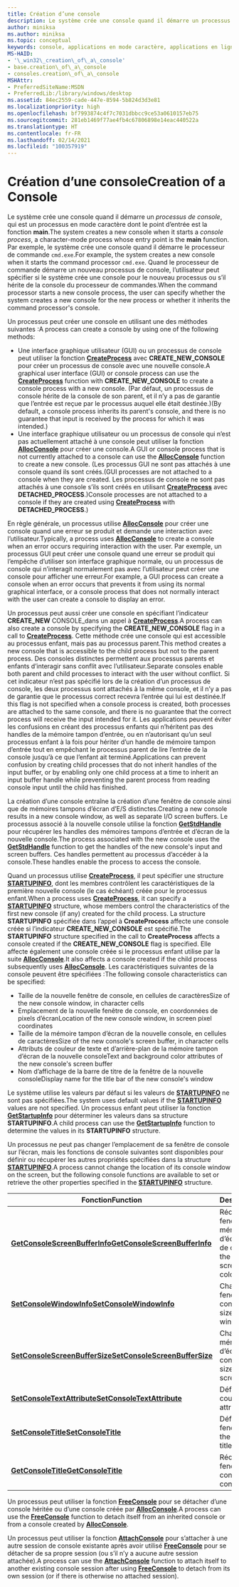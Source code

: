 ```yaml
---
title: Création d’une console
description: Le système crée une console quand il démarre un processus de console, qui est un processus en mode caractère dont le point d’entrée est la fonction main.
author: miniksa
ms.author: miniksa
ms.topic: conceptual
keywords: console, applications en mode caractère, applications en ligne de commande, applications de terminal, API console
MS-HAID:
- '\_win32\_creation\_of\_a\_console'
- base.creation\_of\_a\_console
- consoles.creation\_of\_a\_console
MSHAttr:
- PreferredSiteName:MSDN
- PreferredLib:/library/windows/desktop
ms.assetid: 84ec2559-cade-447e-8594-5b824d3d3e81
ms.localizationpriority: high
ms.openlocfilehash: bf7993874c4f7c7031dbbcc9ce53a0610157eb75
ms.sourcegitcommit: 281eb1469f77ae4fb4c67806898e14eac440522a
ms.translationtype: HT
ms.contentlocale: fr-FR
ms.lasthandoff: 02/14/2021
ms.locfileid: "100357919"
---
```

# <a name="creation-of-a-console"></a><span data-ttu-id="6903c-104">Création d’une console</span><span class="sxs-lookup"><span data-stu-id="6903c-104">Creation of a Console</span></span>

<span data-ttu-id="6903c-105">Le système crée une console quand il démarre un *processus de console*, qui est un processus en mode caractère dont le point d’entrée est la fonction **main**.</span><span class="sxs-lookup"><span data-stu-id="6903c-105">The system creates a new console when it starts a *console process*, a character-mode process whose entry point is the **main** function.</span></span> <span data-ttu-id="6903c-106">Par exemple, le système crée une console quand il démarre le processeur de commande `cmd.exe`.</span><span class="sxs-lookup"><span data-stu-id="6903c-106">For example, the system creates a new console when it starts the command processor `cmd.exe`.</span></span> <span data-ttu-id="6903c-107">Quand le processeur de commande démarre un nouveau processus de console, l’utilisateur peut spécifier si le système crée une console pour le nouveau processus ou s’il hérite de la console du processeur de commandes.</span><span class="sxs-lookup"><span data-stu-id="6903c-107">When the command processor starts a new console process, the user can specify whether the system creates a new console for the new process or whether it inherits the command processor's console.</span></span>

<span data-ttu-id="6903c-108">Un processus peut créer une console en utilisant une des méthodes suivantes :</span><span class="sxs-lookup"><span data-stu-id="6903c-108">A process can create a console by using one of the following methods:</span></span>

- <span data-ttu-id="6903c-109">Une interface graphique utilisateur (GUI) ou un processus de console peut utiliser la fonction [**CreateProcess**](/windows/win32/api/processthreadsapi/nf-processthreadsapi-createprocessa) avec **CREATE\_NEW\_CONSOLE** pour créer un processus de console avec une nouvelle console.</span><span class="sxs-lookup"><span data-stu-id="6903c-109">A graphical user interface (GUI) or console process can use the [**CreateProcess**](/windows/win32/api/processthreadsapi/nf-processthreadsapi-createprocessa) function with **CREATE\_NEW\_CONSOLE** to create a console process with a new console.</span></span> <span data-ttu-id="6903c-110">(Par défaut, un processus de console hérite de la console de son parent, et il n’y a pas de garantie que l’entrée est reçue par le processus auquel elle était destinée.)</span><span class="sxs-lookup"><span data-stu-id="6903c-110">(By default, a console process inherits its parent's console, and there is no guarantee that input is received by the process for which it was intended.)</span></span>
- <span data-ttu-id="6903c-111">Une interface graphique utilisateur ou un processus de console qui n’est pas actuellement attaché à une console peut utiliser la fonction [**AllocConsole**](allocconsole.md) pour créer une console.</span><span class="sxs-lookup"><span data-stu-id="6903c-111">A GUI or console process that is not currently attached to a console can use the [**AllocConsole**](allocconsole.md) function to create a new console.</span></span> <span data-ttu-id="6903c-112">(Les processus GUI ne sont pas attachés à une console quand ils sont créés.</span><span class="sxs-lookup"><span data-stu-id="6903c-112">(GUI processes are not attached to a console when they are created.</span></span> <span data-ttu-id="6903c-113">Les processus de console ne sont pas attachés à une console s’ils sont créés en utilisant [**CreateProcess**](/windows/win32/api/processthreadsapi/nf-processthreadsapi-createprocessa) avec **DETACHED\_PROCESS**.)</span><span class="sxs-lookup"><span data-stu-id="6903c-113">Console processes are not attached to a console if they are created using [**CreateProcess**](/windows/win32/api/processthreadsapi/nf-processthreadsapi-createprocessa) with **DETACHED\_PROCESS**.)</span></span>

<span data-ttu-id="6903c-114">En règle générale, un processus utilise [**AllocConsole**](allocconsole.md) pour créer une console quand une erreur se produit et demande une interaction avec l’utilisateur.</span><span class="sxs-lookup"><span data-stu-id="6903c-114">Typically, a process uses [**AllocConsole**](allocconsole.md) to create a console when an error occurs requiring interaction with the user.</span></span> <span data-ttu-id="6903c-115">Par exemple, un processus GUI peut créer une console quand une erreur se produit qui l’empêche d’utiliser son interface graphique normale, ou un processus de console qui n’interagit normalement pas avec l’utilisateur peut créer une console pour afficher une erreur.</span><span class="sxs-lookup"><span data-stu-id="6903c-115">For example, a GUI process can create a console when an error occurs that prevents it from using its normal graphical interface, or a console process that does not normally interact with the user can create a console to display an error.</span></span>

<span data-ttu-id="6903c-116">Un processus peut aussi créer une console en spécifiant l’indicateur **CREATE\_NEW** CONSOLE\_dans un appel à [**CreateProcess**](/windows/win32/api/processthreadsapi/nf-processthreadsapi-createprocessa).</span><span class="sxs-lookup"><span data-stu-id="6903c-116">A process can also create a console by specifying the **CREATE\_NEW\_CONSOLE** flag in a call to [**CreateProcess**](/windows/win32/api/processthreadsapi/nf-processthreadsapi-createprocessa).</span></span> <span data-ttu-id="6903c-117">Cette méthode crée une console qui est accessible au processus enfant, mais pas au processus parent.</span><span class="sxs-lookup"><span data-stu-id="6903c-117">This method creates a new console that is accessible to the child process but not to the parent process.</span></span> <span data-ttu-id="6903c-118">Des consoles distinctes permettent aux processus parents et enfants d’interagir sans conflit avec l’utilisateur.</span><span class="sxs-lookup"><span data-stu-id="6903c-118">Separate consoles enable both parent and child processes to interact with the user without conflict.</span></span> <span data-ttu-id="6903c-119">Si cet indicateur n’est pas spécifié lors de la création d’un processus de console, les deux processus sont attachés à la même console, et il n’y a pas de garantie que le processus correct recevra l’entrée qui lui est destinée.</span><span class="sxs-lookup"><span data-stu-id="6903c-119">If this flag is not specified when a console process is created, both processes are attached to the same console, and there is no guarantee that the correct process will receive the input intended for it.</span></span> <span data-ttu-id="6903c-120">Les applications peuvent éviter les confusions en créant des processus enfants qui n’héritent pas des handles de la mémoire tampon d’entrée, ou en n’autorisant qu’un seul processus enfant à la fois pour hériter d’un handle de mémoire tampon d’entrée tout en empêchant le processus parent de lire l’entrée de la console jusqu’à ce que l’enfant ait terminé.</span><span class="sxs-lookup"><span data-stu-id="6903c-120">Applications can prevent confusion by creating child processes that do not inherit handles of the input buffer, or by enabling only one child process at a time to inherit an input buffer handle while preventing the parent process from reading console input until the child has finished.</span></span>

<span data-ttu-id="6903c-121">La création d’une console entraîne la création d’une fenêtre de console ainsi que de mémoires tampons d’écran d’E/S distinctes.</span><span class="sxs-lookup"><span data-stu-id="6903c-121">Creating a new console results in a new console window, as well as separate I/O screen buffers.</span></span> <span data-ttu-id="6903c-122">Le processus associé à la nouvelle console utilise la fonction [**GetStdHandle**](getstdhandle.md) pour récupérer les handles des mémoires tampons d’entrée et d’écran de la nouvelle console.</span><span class="sxs-lookup"><span data-stu-id="6903c-122">The process associated with the new console uses the [**GetStdHandle**](getstdhandle.md) function to get the handles of the new console's input and screen buffers.</span></span> <span data-ttu-id="6903c-123">Ces handles permettent au processus d’accéder à la console.</span><span class="sxs-lookup"><span data-stu-id="6903c-123">These handles enable the process to access the console.</span></span>

<span data-ttu-id="6903c-124">Quand un processus utilise [**CreateProcess**](/windows/win32/api/processthreadsapi/nf-processthreadsapi-createprocessa), il peut spécifier une structure [**STARTUPINFO**](/windows/win32/api/processthreadsapi/ns-processthreadsapi-startupinfoa), dont les membres contrôlent les caractéristiques de la première nouvelle console (le cas échéant) créée pour le processus enfant.</span><span class="sxs-lookup"><span data-stu-id="6903c-124">When a process uses [**CreateProcess**](/windows/win32/api/processthreadsapi/nf-processthreadsapi-createprocessa), it can specify a [**STARTUPINFO**](/windows/win32/api/processthreadsapi/ns-processthreadsapi-startupinfoa) structure, whose members control the characteristics of the first new console (if any) created for the child process.</span></span> <span data-ttu-id="6903c-125">La structure **STARTUPINFO** spécifiée dans l’appel à **CreateProcess** affecte une console créée si l’indicateur **CREATE\_NEW\_CONSOLE** est spécifié.</span><span class="sxs-lookup"><span data-stu-id="6903c-125">The **STARTUPINFO** structure specified in the call to **CreateProcess** affects a console created if the **CREATE\_NEW\_CONSOLE** flag is specified.</span></span> <span data-ttu-id="6903c-126">Elle affecte également une console créée si le processus enfant utilise par la suite [**AllocConsole**](allocconsole.md).</span><span class="sxs-lookup"><span data-stu-id="6903c-126">It also affects a console created if the child process subsequently uses [**AllocConsole**](allocconsole.md).</span></span> <span data-ttu-id="6903c-127">Les caractéristiques suivantes de la console peuvent être spécifiées :</span><span class="sxs-lookup"><span data-stu-id="6903c-127">The following console characteristics can be specified:</span></span>

- <span data-ttu-id="6903c-128">Taille de la nouvelle fenêtre de console, en cellules de caractères</span><span class="sxs-lookup"><span data-stu-id="6903c-128">Size of the new console window, in character cells</span></span>
- <span data-ttu-id="6903c-129">Emplacement de la nouvelle fenêtre de console, en coordonnées de pixels d’écran</span><span class="sxs-lookup"><span data-stu-id="6903c-129">Location of the new console window, in screen pixel coordinates</span></span>
- <span data-ttu-id="6903c-130">Taille de la mémoire tampon d’écran de la nouvelle console, en cellules de caractères</span><span class="sxs-lookup"><span data-stu-id="6903c-130">Size of the new console's screen buffer, in character cells</span></span>
- <span data-ttu-id="6903c-131">Attributs de couleur de texte et d’arrière-plan de la mémoire tampon d’écran de la nouvelle console</span><span class="sxs-lookup"><span data-stu-id="6903c-131">Text and background color attributes of the new console's screen buffer</span></span>
- <span data-ttu-id="6903c-132">Nom d’affichage de la barre de titre de la fenêtre de la nouvelle console</span><span class="sxs-lookup"><span data-stu-id="6903c-132">Display name for the title bar of the new console's window</span></span>

<span data-ttu-id="6903c-133">Le système utilise les valeurs par défaut si les valeurs de [**STARTUPINFO**](/windows/win32/api/processthreadsapi/ns-processthreadsapi-startupinfoa) ne sont pas spécifiées.</span><span class="sxs-lookup"><span data-stu-id="6903c-133">The system uses default values if the [**STARTUPINFO**](/windows/win32/api/processthreadsapi/ns-processthreadsapi-startupinfoa) values are not specified.</span></span> <span data-ttu-id="6903c-134">Un processus enfant peut utiliser la fonction [**GetStartupInfo**](/windows/win32/api/processthreadsapi/nf-processthreadsapi-getstartupinfow) pour déterminer les valeurs dans sa structure **STARTUPINFO**.</span><span class="sxs-lookup"><span data-stu-id="6903c-134">A child process can use the [**GetStartupInfo**](/windows/win32/api/processthreadsapi/nf-processthreadsapi-getstartupinfow) function to determine the values in its **STARTUPINFO** structure.</span></span>

<span data-ttu-id="6903c-135">Un processus ne peut pas changer l’emplacement de sa fenêtre de console sur l’écran, mais les fonctions de console suivantes sont disponibles pour définir ou récupérer les autres propriétés spécifiées dans la structure [**STARTUPINFO**](/windows/win32/api/processthreadsapi/ns-processthreadsapi-startupinfoa).</span><span class="sxs-lookup"><span data-stu-id="6903c-135">A process cannot change the location of its console window on the screen, but the following console functions are available to set or retrieve the other properties specified in the [**STARTUPINFO**](/windows/win32/api/processthreadsapi/ns-processthreadsapi-startupinfoa) structure.</span></span>

| <span data-ttu-id="6903c-136">Fonction</span><span class="sxs-lookup"><span data-stu-id="6903c-136">Function</span></span> | <span data-ttu-id="6903c-137">Description</span><span class="sxs-lookup"><span data-stu-id="6903c-137">Description</span></span> |
|-|-|
| [<span data-ttu-id="6903c-138">**GetConsoleScreenBufferInfo**</span><span class="sxs-lookup"><span data-stu-id="6903c-138">**GetConsoleScreenBufferInfo**</span></span>](getconsolescreenbufferinfo.md) | <span data-ttu-id="6903c-139">Récupère la taille de la fenêtre, la taille de la mémoire tampon d’écran et les attributs de couleur.</span><span class="sxs-lookup"><span data-stu-id="6903c-139">Retrieves the window size, screen buffer size, and color attributes.</span></span> |
| [<span data-ttu-id="6903c-140">**SetConsoleWindowInfo**</span><span class="sxs-lookup"><span data-stu-id="6903c-140">**SetConsoleWindowInfo**</span></span>](setconsolewindowinfo.md)  | <span data-ttu-id="6903c-141">Change la taille de la fenêtre de console.</span><span class="sxs-lookup"><span data-stu-id="6903c-141">Changes the size of the console window.</span></span>  |
| [<span data-ttu-id="6903c-142">**SetConsoleScreenBufferSize**</span><span class="sxs-lookup"><span data-stu-id="6903c-142">**SetConsoleScreenBufferSize**</span></span>](setconsolescreenbuffersize.md) | <span data-ttu-id="6903c-143">Change la taille de la mémoire tampon d’écran de console.</span><span class="sxs-lookup"><span data-stu-id="6903c-143">Changes the size of the console screen buffer.</span></span> |
| [<span data-ttu-id="6903c-144">**SetConsoleTextAttribute**</span><span class="sxs-lookup"><span data-stu-id="6903c-144">**SetConsoleTextAttribute**</span></span>](setconsoletextattribute.md) | <span data-ttu-id="6903c-145">Définit les attributs de couleur.</span><span class="sxs-lookup"><span data-stu-id="6903c-145">Sets the color attributes.</span></span>  |
| [<span data-ttu-id="6903c-146">**SetConsoleTitle**</span><span class="sxs-lookup"><span data-stu-id="6903c-146">**SetConsoleTitle**</span></span>](setconsoletitle.md)  | <span data-ttu-id="6903c-147">Définit le titre de la fenêtre de console.</span><span class="sxs-lookup"><span data-stu-id="6903c-147">Sets the console window title.</span></span> |
| [<span data-ttu-id="6903c-148">**GetConsoleTitle**</span><span class="sxs-lookup"><span data-stu-id="6903c-148">**GetConsoleTitle**</span></span>](getconsoletitle.md)  | <span data-ttu-id="6903c-149">Récupère le titre de la fenêtre de console.</span><span class="sxs-lookup"><span data-stu-id="6903c-149">Retrieves the console window title.</span></span>  |

<span data-ttu-id="6903c-150">Un processus peut utiliser la fonction [**FreeConsole**](freeconsole.md) pour se détacher d’une console héritée ou d’une console créée par [**AllocConsole**](allocconsole.md).</span><span class="sxs-lookup"><span data-stu-id="6903c-150">A process can use the [**FreeConsole**](freeconsole.md) function to detach itself from an inherited console or from a console created by [**AllocConsole**](allocconsole.md).</span></span>

<span data-ttu-id="6903c-151">Un processus peut utiliser la fonction [**AttachConsole**](attachconsole.md) pour s’attacher à une autre session de console existante après avoir utilisé [**FreeConsole**](freeconsole.md) pour se détacher de sa propre session (ou s’il n’y a aucune autre session attachée).</span><span class="sxs-lookup"><span data-stu-id="6903c-151">A process can use the [**AttachConsole**](attachconsole.md) function to attach itself to another existing console session after using [**FreeConsole**](freeconsole.md) to detach from its own session (or if there is otherwise no attached session).</span></span>